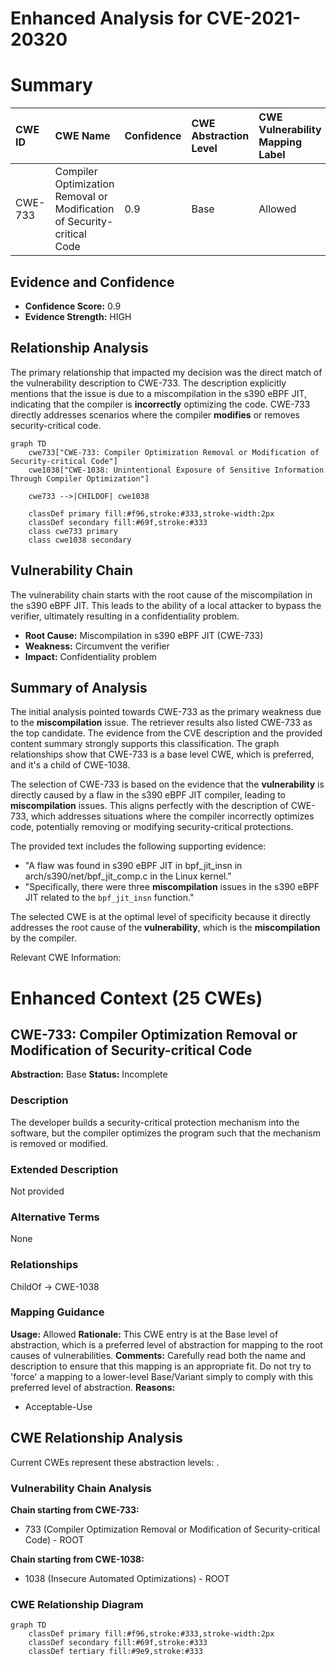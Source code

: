 # Enhanced Analysis for CVE-2021-20320

# Summary
| CWE ID  | CWE Name                                                                                                  | Confidence | CWE Abstraction Level | CWE Vulnerability Mapping Label | CWE-Vulnerability Mapping Notes |
| :-------- | :---------------------------------------------------------------------------------------------------------- | :----------- | :---------------------- | :-------------------------------- | :-------------------------------- |
| CWE-733   | Compiler Optimization Removal or Modification of Security-critical Code                                  | 0.9          | Base                    | Allowed                           | Primary CWE                       |

## Evidence and Confidence

*   **Confidence Score:** 0.9
*   **Evidence Strength:** HIGH

## Relationship Analysis
The primary relationship that impacted my decision was the direct match of the vulnerability description to CWE-733. The description explicitly mentions that the issue is due to a miscompilation in the s390 eBPF JIT, indicating that the compiler is **incorrectly** optimizing the code. CWE-733 directly addresses scenarios where the compiler **modifies** or removes security-critical code.
```mermaid
graph TD
    cwe733["CWE-733: Compiler Optimization Removal or Modification of Security-critical Code"]
    cwe1038["CWE-1038: Unintentional Exposure of Sensitive Information Through Compiler Optimization"]

    cwe733 -->|CHILDOF| cwe1038

    classDef primary fill:#f96,stroke:#333,stroke-width:2px
    classDef secondary fill:#69f,stroke:#333
    class cwe733 primary
    class cwe1038 secondary
```

## Vulnerability Chain
The vulnerability chain starts with the root cause of the miscompilation in the s390 eBPF JIT. This leads to the ability of a local attacker to bypass the verifier, ultimately resulting in a confidentiality problem.
  - **Root Cause:** Miscompilation in s390 eBPF JIT (CWE-733)
  - **Weakness:** Circumvent the verifier
  - **Impact:** Confidentiality problem

## Summary of Analysis
The initial analysis pointed towards CWE-733 as the primary weakness due to the **miscompilation** issue. The retriever results also listed CWE-733 as the top candidate. The evidence from the CVE description and the provided content summary strongly supports this classification. The graph relationships show that CWE-733 is a base level CWE, which is preferred, and it's a child of CWE-1038.

The selection of CWE-733 is based on the evidence that the **vulnerability** is directly caused by a flaw in the s390 eBPF JIT compiler, leading to **miscompilation** issues. This aligns perfectly with the description of CWE-733, which addresses situations where the compiler incorrectly optimizes code, potentially removing or modifying security-critical protections.

The provided text includes the following supporting evidence:

*   "A flaw was found in s390 eBPF JIT in bpf_jit_insn in arch/s390/net/bpf_jit_comp.c in the Linux kernel."
*   "Specifically, there were three **miscompilation** issues in the s390 eBPF JIT related to the `bpf_jit_insn` function."

The selected CWE is at the optimal level of specificity because it directly addresses the root cause of the **vulnerability**, which is the **miscompilation** by the compiler.

Relevant CWE Information:

# Enhanced Context (25 CWEs)

## CWE-733: Compiler Optimization Removal or Modification of Security-critical Code
**Abstraction:** Base
**Status:** Incomplete

### Description
The developer builds a security-critical protection mechanism into the software, but the compiler optimizes the program such that the mechanism is removed or modified.

### Extended Description
Not provided

### Alternative Terms
None

### Relationships
ChildOf -> CWE-1038

### Mapping Guidance
**Usage:** Allowed
**Rationale:** This CWE entry is at the Base level of abstraction, which is a preferred level of abstraction for mapping to the root causes of vulnerabilities.
**Comments:** Carefully read both the name and description to ensure that this mapping is an appropriate fit. Do not try to 'force' a mapping to a lower-level Base/Variant simply to comply with this preferred level of abstraction.
**Reasons:**
- Acceptable-Use


## CWE Relationship Analysis

Current CWEs represent these abstraction levels: .


### Vulnerability Chain Analysis

**Chain starting from CWE-733:**
- 733 (Compiler Optimization Removal or Modification of Security-critical Code) - ROOT


**Chain starting from CWE-1038:**
- 1038 (Insecure Automated Optimizations) - ROOT



### CWE Relationship Diagram

```mermaid
graph TD
    classDef primary fill:#f96,stroke:#333,stroke-width:2px
    classDef secondary fill:#69f,stroke:#333
    classDef tertiary fill:#9e9,stroke:#333
```